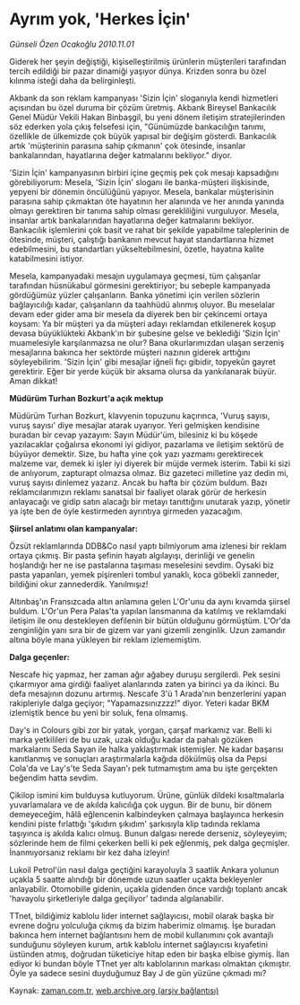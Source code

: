 # Ayrım yok, 'Herkes İçin'

*Günseli Özen Ocakoğlu 2010.11.01*

<td class="news-spot">
<p>Giderek her şeyin değiştiği, kişiselleştirilmiş ürünlerin müşterileri tarafından tercih edildiği bir pazar dinamiği yaşıyor dünya. Krizden sonra bu özel kılınma isteği daha da belirginleşti.</p>
<p><p>Akbank da son reklam kampanyası 'Sizin İçin' sloganıyla kendi hizmetleri açısından bu özel duruma bir çözüm üretmiş. Akbank Bireysel Bankacılık Genel Müdür Vekili Hakan Binbaşgil, bu yeni dönem iletişim stratejilerinden söz ederken yola çıkış felsefesi için, "Günümüzde bankacılığın tanımı, özellikle de ülkemizde çok büyük yapısal bir değişim gösterdi. Bankacılık artık 'müşterinin parasına sahip çıkmanın' çok ötesinde, insanlar bankalarından, hayatlarına değer katmalarını bekliyor." diyor.
<p>'Sizin İçin' kampanyasının birbiri içine geçmiş pek çok mesajı kapsadığını görebiliyorum: Mesela, 'Sizin İçin' sloganı ile banka-müşteri ilişkisinde, yepyeni bir dönemin öncülüğünü yapıyor. Mesela, bankalar müşterisinin parasına sahip çıkmaktan öte hayatının her alanında ve her anında yanında olmayı gerektiren bir tanıma sahip olması gerekliliğini vurguluyor. Mesela, insanlar artık bankalarından hayatlarına değer katmalarını bekliyor. Bankacılık işlemlerini çok basit ve rahat bir şekilde yapabilme taleplerinin de ötesinde, müşteri, çalıştığı bankanın mevcut hayat standartlarına hizmet edebilmesini, bu standartları yükseltebilmesini, özetle, hayatına kalite katabilmesini istiyor.
<p>Mesela, kampanyadaki mesajın uygulamaya geçmesi, tüm çalışanlar tarafından hüsnükabul görmesini gerektiriyor; bu sebeple kampanyada gördüğümüz yüzler çalışanların. Banka yönetimi için verilen sözlerin bağlayıcılığı kadar, çalışanların da taahhüdü alınmış oluyor. Bu meselalar devam eder gider ama bir mesela da diyerek ben bir çekincemi ortaya koysam: Ya bir müşteri ya da müşteri adayı reklamdan etkilenerek koşup devasa büyüklükteki Akbank'ın bir şubesine gelse ve beklediği 'Sizin İçin' muamelesiyle karşılanmazsa ne olur? Bana okurlarımızdan ulaşan serzeniş mesajlarına bakınca her sektörde müşteri nazının giderek arttığını söyleyebilirim. 'Sizin İçin' gibi mesajlar iğneli fıçı gibidir, topyekûn gayret gerektirir. Eğer bir yerde küçük bir aksama olursa da yankılanarak büyür. Aman dikkat! 
<p><b>Müdürüm Turhan Bozkurt'a açık mektup </b>
<p>Müdürüm Turhan Bozkurt, klavyenin topuzunu kaçırınca, 'Vuruş sayısı, vuruş sayısı' diye mesajlar atarak uyarıyor. Yeri gelmişken kendisine buradan bir cevap yazayım: Sayın Müdür'üm, bilesiniz ki bu köşede yazılacaklar çoğalırsa ekonomi iyi gidiyor, pazarlama ve iletişim sektörü de büyüyor demektir. Size, bu hafta yine çok yazı yazmamı gerektirecek malzeme var, demek ki işler iyi diyerek bir müjde vermek isterim. Tabii ki sizi de anlıyorum, zapturapt olmazsa olmaz. Biz gazeteci milletine yaz dedin mi, vuruş sayısı dinlemez yazarız. Ancak bu hafta bir çözüm buldum. Bazı reklamcılarımızın reklamı sanatsal bir faaliyet olarak görür de herkesin anlayacağı ve gidip satın alacağı bir metayı tanıttığını unutarak yazıp, yönetir ya işte ben de öyle kestirmeden ayrıntıya girmeden yazacağım.
<p>
<p><b>Şiirsel anlatımı olan kampanyalar: </b>
<p>Özsüt reklamlarında DDB&amp;Co nasıl yaptı bilmiyorum ama izlenesi bir reklam ortaya çıkmış. Bir pasta şefinin hayatı algılayışı, derinliği ve genelin hoşlandığı her ne ise pastalarına taşıması meselesini sevdim. Oysaki biz pasta yapanları, yemek pişirenleri tombul yanaklı, koca göbekli zanneder, bildiğini okur zannederdik. Yanılmışız!
<p>Altınbaş'ın Fransızcada altın anlamına gelen L'Or'unu da aynı kıvamda şiirsel buldum. L'Or'un Pera Palas'ta yapılan lansmanına da katılmış ve reklamdaki iletişim ile onu destekleyen defilenin bir bütün olduğunu görmüştüm. L'Or'da zenginliğin yanı sıra bir de gizem var yani gizemli zenginlik. Uzun zamandır altına böyle mana yükleyen bir reklam izlememiştim.

<p><b>Dalga geçenler: </b>
<p>Nescafe hiç yapmaz, her zaman ağır ağabey duruşu sergilerdi. Pek sesini çıkarmıyor ama girdiği faaliyet alanlarında zaten ya birinci ya da ikinci. Bu defa mesajının dozunu artırmış. Nescafe 3'ü 1 Arada'nın benzerlerini yapan rakipleriyle dalga geçiyor; "Yapamazsınızzzz!" diyor. Yeteri kadar BKM izlemiştik bence bu yeni bir soluk, fena olmamış.
<p>Day's in Colours gibi zor bir yatak, yorgan, çarşaf markamız var. Belli ki marka yetkilileri de bu uzak, uzak olduğu kadar da pahalı gözüken markalarını Seda Sayan ile halka yaklaştırmak istemişler. Ne kadar başarısı kanıtlanmış ve sonuçları araştırmalarla kağıda dökülmüş olsa da Pepsi Cola'da ve Lay's'te Seda Sayan'ı pek tutmamıştım ama bu işte gerçekten beğendim hatta sevdim. 
<p>Çikilop ismini kim bulduysa kutluyorum. Ürüne, günlük dildeki kısaltmalarla yuvarlamalara ve de akılda kalıcılığa çok uygun. Bir de bunu, bir dönem demeyeceğim, hâlâ eğlencenin kalbindeyken çalmaya başlayınca herkesin kendini piste fırlattığı 'şıkıdım şıkıdım' şarkısıyla klip tadında reklama taşıyınca iş akılda kalıcı olmuş. Bunun dalgası nerede derseniz, söyleyeyim; sözlerinde hem de filmi çekerken belli ki pek eğlenmiş, pek dalga geçmişler. İnanmıyorsanız reklamı bir kez daha izleyin!
<p>Lukoil Petrol'ün nasıl dalga geçtiğini karayoluyla 3 saatlik Ankara yolunun uçakla 5 saatte alındığı bir dönemde uzun saatler uçakta bekleyenler anlayabilir. Otomobille gidenin, uçakla gidenden önce vardığı toplantı ancak 'havayolu şirketleriyle dalga geçiliyor' tadında algılanabilir.
<p>TTnet, bildiğimiz kablolu lider internet sağlayıcısı, mobil olarak başka bir evrene doğru yolculuğa çıkmış da bizim haberimiz olmamış. İşe buradan bakınca hem internet bağlantısını hem de mobil kullanımını çok avantajlı sunduğunu söyleyen kurum, artık kablolu internet sağlayıcısı kıyafetini üstünden atmış, doğrudan tüketiciye hitap eden bir başka elbise giymiş. İlan ediyor ki bundan böyle TTnet yer altı kablolarının markası olmaktan çıkmıştır. Öyle ya sadece sesini duyduğumuz Bay J de gün yüzüne çıkmadı mı?
<p></p>
<a href="http://web.archive.org/web/20101130075503/mailto:g.ocakoglu@zaman.com.tr">
</a></p></p></p></p></p></p></p></p></p></p></p></p></p></p></p></p></td>

Kaynak: [zaman.com.tr](http://zaman.com.tr/yazar.do?yazino=1047374), [web.archive.org (arşiv bağlantısı)](http://web.archive.org/web/20101130075503/http://zaman.com.tr/yazar.do?yazino=1047374)
